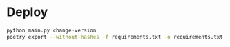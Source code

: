 # Deploy 

```bash
python main.py change-version
poetry export --without-hashes -f requirements.txt -o requirements.txt
```